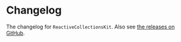 # Changelog

The changelog for `ReactiveCollectionsKit`. Also see [the releases on GitHub](https://github.com/jessesquires/ReactiveCollectionsKit/releases).
